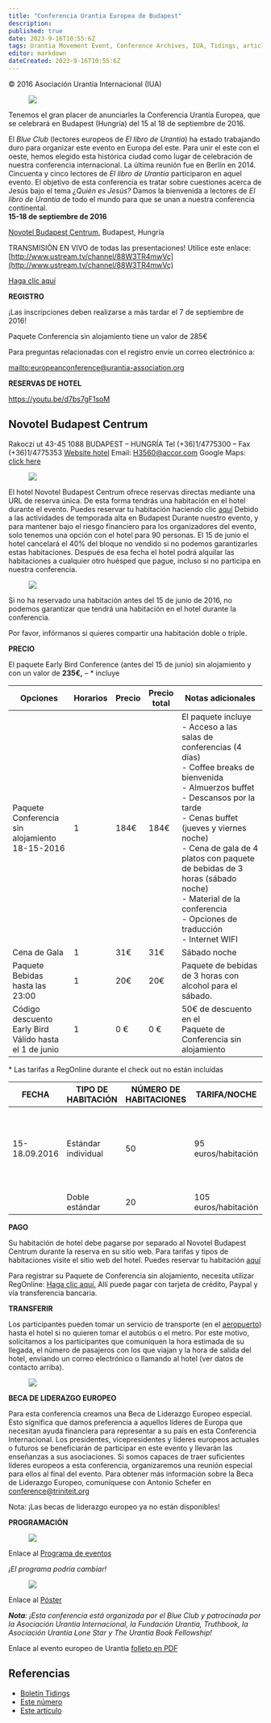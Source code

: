 ```yaml
---
title: "Conferencia Urantia Europea de Budapest"
description: 
published: true
date: 2023-9-16T10:55:6Z
tags: Urantia Movement Event, Conference Archives, IUA, Tidings, article
editor: markdown
dateCreated: 2023-9-16T10:55:6Z
---
```


<p class="v-card v-sheet theme--light gray lighten-3 px-2">© 2016 Asociación Urantia Internacional (IUA)</p>


<figure id="Figure_1" class="image urantiapedia image-style-align-left">
<img src="/image/article/IUA_Tidings/Budapest-Conference-Image-300x366.jpg">
</figure>

Tenemos el gran placer de anunciarles la Conferencia Urantia Europea, que se celebrará en Budapest (Hungría) del 15 al 18 de septiembre de 2016.

El _Blue Club_ (lectores europeos de _El libro de Urantia_) ha estado trabajando duro para organizar este evento en Europa del este. Para unir el este con el oeste, hemos elegido esta histórica ciudad como lugar de celebración de nuestra conferencia internacional. La última reunión fue en Berlín en 2014. Cincuenta y cinco lectores de _El libro de Urantia_ participaron en aquel evento. El objetivo de esta conferencia es tratar sobre cuestiones acerca de Jesús bajo el tema _¿Quién es Jesús?_ Damos la bienvenida a lectores de _El libro de Urantia_ de todo el mundo para que se unan a nuestra conferencia continental.
<br style="clear:both;"/>
**15-18 de septiembre de 2016**

[Novotel Budapest Centrum](http://www.novotel.com/gb/hotel-3560-novotel-budapest-centrum/index.shtml), Budapest, Hungría

TRANSMISIÓN EN VIVO de todas las presentaciones! Utilice este enlace: [http://www.ustream.tv/channel/88W3TR4mwVc](http://www.ustream.tv/channel/88W3TR4mwVc)

[Haga clic aquí](https://www.regonline.com/builder/site/?eventid=1831619)

**REGISTRO**

¡Las inscripciones deben realizarse a más tardar el 7 de septiembre de 2016!

Paquete Conferencia sin alojamiento tiene un valor de 285€

Para preguntas relacionadas con el registro envíe un correo electrónico a:

[mailto:europeanconference@urantia-association.org](mailto:europeanconference@urantia-association.org)
<br style="clear:both;"/>

**RESERVAS DE HOTEL**

https://youtu.be/d7bs7gF1soM

## Novotel Budapest Centrum

Rakoczi ut 43-45
1088 BUDAPEST – HUNGRÍA
Tel (+36)1/4775300 – Fax (+36)1/4775353
[Website hotel](http://www.novotel.com/gb/hotel-3560-novotel-budapest-centrum/index.shtml)
Email: [H3560@accor.com](mailto:H3560@accor.com)
Google Maps: [click here](https://www.google.nl/maps/place/Hotel+Novotel+Budapest+Centrum/@47.4974726,19.0698706,17z/data=!3m1!4b1!4m2!3m1!1s0x4741451a03c41333:0x9759eaeba2d8eccd)

<figure id="Figure_2" class="image urantiapedia image-style-align-right">
<img src="/image/article/IUA_Tidings/Novotel-Hotel-Budapest2-300x225.jpg">
</figure>

El hotel Novotel Budapest Centrum ofrece reservas directas mediante una URL de reserva única. De esta forma tendrás una habitación en el hotel durante el evento. Puedes reservar tu habitación haciendo clic [aquí](http://www.accorhotels.com/accorhotels/lien_externe.svlt?goto=resa_express&code_hotel=3560&code_chaine=ACC&code_avantage=URANT&sourceid=&merchantid=ADV-AccorHU) Debido a las actividades de temporada alta en Budapest Durante nuestro evento, y para mantener bajo el riesgo financiero para los organizadores del evento, solo tenemos una opción con el hotel para 90 personas. El 15 de junio el hotel cancelará el 40% del bloque no vendido si no podemos garantizarles estas habitaciones. Después de esa fecha el hotel podrá alquilar las habitaciones a cualquier otro huésped que pague, incluso si no participa en nuestra conferencia.

<figure id="Figure_3" class="image urantiapedia image-style-align-right">
<img src="/image/article/IUA_Tidings/hotelpicturesmixed-Novotel-Budapest-big-300x215.jpg">
</figure>

Si no ha reservado una habitación antes del 15 de junio de 2016, no podemos garantizar que tendrá una habitación en el hotel durante la conferencia.

Por favor, infórmanos si quieres compartir una habitación doble o triple.
<br style="clear:both;"/>

**PRECIO**

El paquete Early Bird Conference (antes del 15 de junio) sin alojamiento y con un valor de **235€,** – \* incluye

Opciones | Horarios | Precio | Precio<br>total | Notas adicionales
--- | --- | --- | --- | ---
Paquete<br>Conferencia sin<br>alojamiento<br>18-15-2016 | 1 | 184€ | 184€ | El paquete incluye<br>- Acceso a las salas de conferencias (4 días)<br>- Coffee breaks de bienvenida<br>- Almuerzos buffet<br>- Descansos por la tarde<br>- Cenas buffet (jueves y viernes noche)<br>- Cena de gala de 4 platos con paquete de bebidas de 3 horas (sábado noche)<br>- Material de la conferencia<br>- Opciones de traducción<br>- Internet WIFI
Cena de Gala | 1 | 31€ | 31€ | Sábado noche
Paquete Bebidas<br>hasta las 23:00 | 1 | 20€ | 20€ | Paquete de bebidas de 3 horas con<br>alcohol para el sábado.
Código descuento Early Bird<br>Válido hasta el 1 de junio | 1 | 0 € | 0 € | 50€ de descuento en el<br>Paquete de Conferencia sin<br>alojamiento

\* Las tarifas a RegOnline durante el check out no están incluidas

FECHA | TIPO DE HABITACIÓN | NÚMERO DE<br>HABITACIONES | TARIFA/NOCHE | INCLUIR |
--- | --- | --- | --- | --- |
15-18.09.2016 | Estándar individual | 50 | 95 euros/habitación | IVA (18%), City<br>impuesto (4%)<br>y desayuno buffet<br> | \
&nbsp; | Doble estándar | 20 | 105 euros/habitación | &nbsp; |


**PAGO**

Su habitación de hotel debe pagarse por separado al Novotel Budapest Centrum durante la reserva en su sitio web. Para tarifas y tipos de habitaciones visite el sitio web del hotel. Puedes reservar tu habitación [aquí](http://www.accorhotels.com/accorhotels/lien_externe.svlt?goto=resa_express&code_hotel=3560&code_chaine=ACC&code_avantage=URANT&sourceid=&merchantid=ADV-AccorHU)

Para registrar su Paquete de Conferencia sin alojamiento, necesita utilizar RegOnline: [Haga clic aquí.](https://www.regonline.com/builder/site/?eventid=1831619) Allí puede pagar con tarjeta de crédito, Paypal y vía transferencia bancaria.

**TRANSFERIR**

Los participantes pueden tomar un servicio de transporte (en el [aeropuerto](http://www.bud.hu/english)) hasta el hotel si no quieren tomar el autobús o el metro. Por este motivo, solicitamos a los participantes que comuniquen la hora estimada de su llegada, el número de pasajeros con los que viajan y la hora de salida del hotel, enviando un correo electrónico o llamando al hotel (ver datos de contacto arriba).

<figure id="Figure_4" class="image urantiapedia image-style-align-right">
<img src="/image/article/IUA_Tidings/Novotel-Hotel-Budapest-300x225.jpg">
</figure>

**BECA DE LIDERAZGO EUROPEO**

Para esta conferencia creamos una Beca de Liderazgo Europeo especial. Esto significa que damos preferencia a aquellos líderes de Europa que necesitan ayuda financiera para representar a su país en esta Conferencia Internacional. Los presidentes, vicepresidentes y líderes europeos actuales o futuros se beneficiarán de participar en este evento y llevarán las enseñanzas a sus asociaciones. Si somos capaces de traer suficientes líderes europeos a esta conferencia, organizaremos una reunión especial para ellos al final del evento. Para obtener más información sobre la Beca de Liderazgo Europeo, comuníquese con Antonio Schefer en [conference@triniteit.org](mailto:conference@triniteit.org)

Nota: ¡Las becas de liderazgo europeo ya no están disponibles!

**PROGRAMACIÓN**


<figure id="Figure_5" class="image urantiapedia">
<img src="/image/article/IUA_Tidings/European-Urantia-Conference-Event-Schedule-small-499x706.jpg">
</figure>

Enlace al [Programa de eventos](http://urantia-association.org/wp-content/uploads/2016/08/European-Urantia-Conference-Event-Schedule-small.png)

_¡El programa podría cambiar!_

<figure id="Figure_6" class="image urantiapedia">
<img src="/image/article/IUA_Tidings/Budapest-Event-Poster-5-Logos-499x706.jpg">
</figure>

Enlace al [Póster](http://urantia-association.org/wp-content/uploads/2016/08/Budapest-Event-Poster-5-Logos.png)

**_Nota_**_: ¡Esta conferencia está organizada por el Blue Club y patrocinada por la Asociación Urantia Internacional, la Fundación Urantia, Truthbook, la Asociación Urantia Lone Star y The Urantia Book Fellowship!_

Enlace al evento europeo de Urantia [folleto en PDF](http://urantia-association.org/wp-content/uploads/2016/04/Budapest-Folder-2016.pdf)

## Referencias

- [Boletín Tidings](https://urantia-association.org/acerca-del-boletin-tidings/?lang=es)
- [Este número](https://urantia-association.org/newsletter/tidings-septiembre-2016/?lang=es)
- [Este artículo](https://urantia-association.org/conferencia-urantia-europea-de-budapest/?lang=es)

